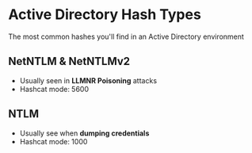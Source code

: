# Active Directory Hash Types

The most common hashes you'll find in an Active Directory environment

## NetNTLM & NetNTLMv2

* Usually seen in **LLMNR Poisoning** attacks
* Hashcat mode: 5600

## NTLM

* Usually see when **dumping credentials**
* Hashcat mode: 1000
